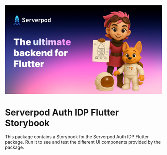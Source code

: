 ![Serverpod banner](https://github.com/serverpod/serverpod/raw/main/misc/images/github-header.webp)

# Serverpod Auth IDP Flutter Storybook

This package contains a Storybook for the Serverpod Auth IDP Flutter package.
Run it to see and test the different UI components provided by the package.
